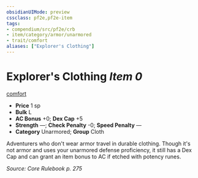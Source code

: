 ```yaml
---
obsidianUIMode: preview
cssclass: pf2e,pf2e-item
tags:
- compendium/src/pf2e/crb
- item/category/armor/unarmored
- trait/comfort
aliases: ["Explorer's Clothing"]
---
```

# Explorer's Clothing *Item 0*  
[comfort](../../../Rules/traits/comfort.md)  

- **Price** 1 sp
- **Bulk** L
- **AC Bonus** +0; **Dex Cap** +5
- **Strength** —; **Check Penalty** -0; **Speed Penalty** —
- **Category** Unarmored; **Group** Cloth 

Adventurers who don't wear armor travel in durable clothing. Though it's not armor and uses your unarmored defense proficiency, it still has a Dex Cap and can grant an item bonus to AC if etched with potency runes.

*Source: Core Rulebook p. 275*